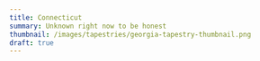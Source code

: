 ```yaml
---
title: Connecticut
summary: Unknown right now to be honest
thumbnail: /images/tapestries/georgia-tapestry-thumbnail.png
draft: true
---
```

